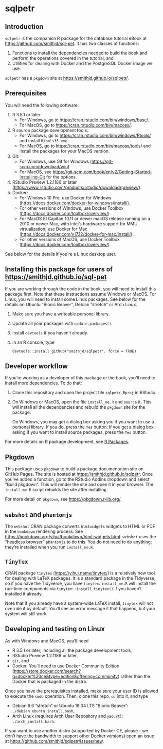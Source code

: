 sqlpetr
================

## Introduction

`sqlpetr` is the companion R package for the database tutorial eBook at
<https://github.com/smithjd/sql-pet>. It has two classes of functions:

1.  Functions to install the dependencies needed to build the book and
    perform the operations covered in the tutorial, and
2.  Utilities for dealing with Docker and the PostgreSQL Docker image we
    use.

`sqlpetr` has a `pkgdown` site at <https://smithjd.github.io/sqlpetr/>.

## Prerequisites

You will need the following software:

1.  R 3.5.1 or later:
      - For Windows, go to <https://cran.rstudio.com/bin/windows/base/>.
      - For MacOS, go to <https://cran.rstudio.com/bin/macosx/>.
2.  R source package development tools:
      - For Windows, go to
        <https://cran.rstudio.com/bin/windows/Rtools/> and install
        `Rtools35.exe`.
      - For MacOS, go to <https://cran.rstudio.com/bin/macosx/tools/>
        and install the packages for your MacOS version.
3.  Git:
      - For Windows, use Git for Windows
        (<https://git-scm.com/download/win>).
      - For MacOS, see
        <https://git-scm.com/book/en/v2/Getting-Started-Installing-Git>
        for the options.
4.  RStudio Preview 1.2.1186 or later
    (<https://www.rstudio.com/products/rstudio/download/preview/>).
5.  Docker:
      - For Windows 10 Pro, use Docker for Windows
        (<https://docs.docker.com/docker-for-windows/install/>).
      - For other versions of Windows, use Docker Toolbox
        (<https://docs.docker.com/toolbox/overview/>).
      - For MacOS El Capitan 10.11 or newer macOS release running on a
        2010 or newer Mac, with Intel’s hardware support for MMU
        virtualization, use Docker for Mac
        (<https://docs.docker.com/v17.12/docker-for-mac/install/>).
      - For other versions of MacOS, use Docker Toolbox
        (<https://docs.docker.com/toolbox/overview/>).

See below for the details if you’re a Linux desktop
user.

## Installing this package for users of <https://smithjd.github.io/sql-pet>

If you are working through the code in the book, you will need to
install this package first. Note that these instructions assume Windows
or MacOS. For Linux, you will need to install some Linux packages. See
below for the details on Ubuntu “Bionic Beaver”, Debian “stretch” or
Arch Linux.

1.  Make sure you have a writeable personal library.

2.  Update all your packages with `update.packages()`.

3.  Install `devtools` if you haven’t already.

4.  In an R console, type
    
        devtools::install_github("smithjd/sqlpetr", force = TRUE)

## Developer workflow

If you’re working as a developer of this package or the book, you’ll
need to install more dependencies. To do that:

1.  Clone this repository and open the project file `sqlpetr.Rproj` in
    RStudio.

2.  On Windows or MacOS, open the file `install_me.R` and `source` it.
    This will install all the dependencies and rebuild the `pkgdown`
    site for the package.
    
    On Windows, you may get a dialog box asking you if you want to use a
    personal library. If you do, press the `Yes` button. If you get a
    dialog box asking if you want to install source packages, press the
    `Yes` button.

For more details on R package development, see [R
Packages](http://r-pkgs.had.co.nz/).

## Pkgdown

This package uses `pkgdown` to build a package documentation site on
GitHub Pages. The site is hosted at <https://smithjd.github.io/sqlpetr>.
Once you’ve added a function, go to the RStudio Addins dropdown and
select “Build pkgdown”. This will render the site and open it in your
browser. The `install_me.R` script rebuilds the site after installing.

For more detail on `pkgdown`, see <https://pkgdown.r-lib.org/>.

## `webshot` and `phantomjs`

The `webshot` CRAN package converts `htmlwidgets` widgets to HTML or PDF
in the `bookdown` rendering process. See
<https://bookdown.org/yihui/bookdown/html-widgets.html>. `webshot` uses
the “headless browser” `phantomjs` to do this. You do not need to do
anything; they’re installed when you run `install_me.R`.

## `TinyTex`

CRAN package `tinytex` (<https://yihui.name/tinytex/>) is a relatively
new tool for dealing with LaTeX packages. It is a standard package in
the Tidyverse, so if you have the Tidyverse, you have `tinytex`.
`install_me.R` will install the run-time components via
`tinytex::install_tinytex()` if you haven’t installed it already.

Note that if you already have a system-wide LaTeX install, `tinytex`
will not override it by default. You’ll see an error message if that
happens, but your system will still work.

## Developing and testing on Linux

As with Windows and MacOS, you’ll need

  - R 3.5.1 or later, including all the package development tools,
  - RStudio Preview 1.2.1186 or later,
  - `git`, and
  - Docker. You’ll need to use Docker Community Edition
    (<https://store.docker.com/search?q=docker%20ce&type=edition&offering=community>)
    rather than the Docker that is packaged in the distro.

Once you have the prerequisites installed, make sure your user ID is
allowed to execute the `sudo` operation. Then, clone this repo, `cd`
into it, and type

  - Debian 9.6 “stretch” or Ubuntu 18.04 LTS “Bionic Beaver”:
    `./debian_ubuntu_install.bash`,
  - Arch Linux (requires Arch User Repository and `yaourt`):
    `./arch_install.bash`.

If you want to use another distro (supported by Docker CE, please - we
don’t have the bandwidth to support other Docker versions) open an issue
at <https://github.com/smithjd/sqlpetr/issues/new>.
